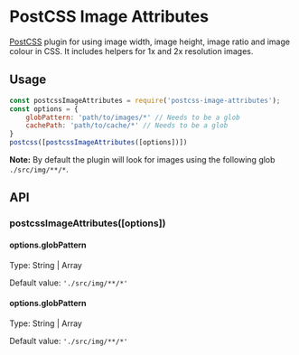 # PostCSS Image Attributes

[PostCSS](https://github.com/postcss/postcss) plugin for using image width, image height, image ratio and image colour in CSS. It includes helpers for 1x and 2x resolution images.

## Usage

```.js
const postcssImageAttributes = require('postcss-image-attributes');
const options = {
	globPattern: 'path/to/images/*' // Needs to be a glob
	cachePath: 'path/to/cache/*' // Needs to be a glob
}
postcss([postcssImageAttributes([options])])
```

**Note:** By default the plugin will look for images using the following glob `./src/img/**/*`.

## API

### postcssImageAttributes([options])

#### options.globPattern

Type: String | Array

Default value: `'./src/img/**/*'`

#### options.globPattern

Type: String | Array

Default value: `'./src/img/**/*'`
